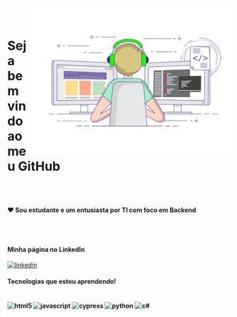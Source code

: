 <img src = "giphy ti.gif" width = "450px" align= "right" >
<br> </br>

<h1>  Seja bem vindo ao meu GitHub  </h1>
<br> </br>

<h4> ❤ Sou estudante e um entusiasta por TI com foco em Backend </h4>
<br> </br>

<h4>Minha página no LinkedIn</h4>

[![linkedin](https://img.shields.io/badge/LinkedIn-0077B5?style=for-the-badge&logo=linkedin&logoColor=white)](https://www.linkedin.com/in/viniciusnogi)</br>


<h4>Tecnologias que estou aprendendo!<h4>

<div style="display: inline_block"><br/>
<img align="center" alt="html5" src="https://img.shields.io/badge/HTML5-E34F26?style=for-the-badge&logo=html5&logoColor=white" />
<img align="center" alt="javascript" src= "https://img.shields.io/badge/JavaScript-F7DF1E?style=for-the-badge&logo=javascript&logoColor=black" />
<img align="center" alt="cypress" src= "https://img.shields.io/badge/cypress-brightgreen.svg" height="29" />  
<img align="center" alt="python" src= "https://img.shields.io/badge/python-3670A0?style=for-the-badge&logo=python&logoColor=ffdd54"/>
<img align="center" alt="c#" src= "https://img.shields.io/badge/c%23-%23239120.svg?style=for-the-badge&logo=c-sharp&logoColor=white"/>
 
</div>

 
